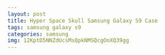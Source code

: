 ```yaml
---
layout: post
title: Hyper Space Skull Samsung Galaxy S9 Case
tags: samsung galaxy s9
categories: samsung
img: 12KptD5NNZdUcsMsQpkNMSQcgOnXQ39gg
---
```

